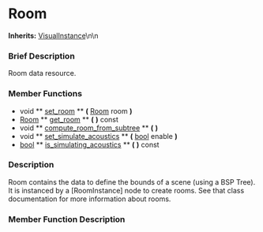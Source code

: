 #  Room  
**Inherits:** [VisualInstance](class_visualinstance)\\n\\n
###  Brief Description  
Room data resource.

###  Member Functions 
  * void  ** [set_room](#set_room) **  **(** [Room](class_room) room  **)**
  * [Room](class_room)  ** [get_room](#get_room) **  **(** **)** const
  * void  ** [compute_room_from_subtree](#compute_room_from_subtree) **  **(** **)**
  * void  ** [set_simulate_acoustics](#set_simulate_acoustics) **  **(** [bool](class_bool) enable  **)**
  * [bool](class_bool)  ** [is_simulating_acoustics](#is_simulating_acoustics) **  **(** **)** const

###  Description  
Room contains the data to define the bounds of a scene (using a BSP Tree). It is instanced by a [RoomInstance] node to create rooms. See that class documentation for more information about rooms.

###  Member Function Description  
